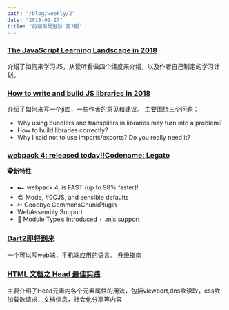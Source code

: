 ```yaml
---
path: "/blog/weekly/2"
date: "2018-02-27"
title: "前端每周进阶 第2期"
---
```


### [The JavaScript Learning Landscape in 2018](https://css-tricks.com/javascript-learning-landscape-2018/)

介绍了如何来学习JS，从读听看做四个纬度来介绍，以及作者自己制定的学习计划。

### [How to write and build JS libraries in 2018](https://medium.com/@kelin2025/so-you-wanna-use-es6-modules-714f48b3a953)

介绍了如何来写一个ji库，一些作者的意见和建议。
主要围绕三个问题：

* Why using bundlers and transpilers in libraries may turn into a problem?
* How to build libraries correctly?
* Why I said not to use imports/exports? Do you really need it?

### [webpack 4: released today!!Codename: Legato](https://medium.com/webpack/webpack-4-released-today-6cdb994702d4)

__🕵️‍新特性__

* 🏎 webpack 4, is FAST (up to 98% faster)!
* 😍 Mode, #0CJS, and sensible defaults
* ✂ Goodbye CommonsChunkPlugin
* WebAssembly Support
* 🐐 Module Type’s Introduced + .mjs support

### [Dart2即将到来](https://www.dartlang.org/)

一个可以写web端，手机端应用的语言。
[升级指南](https://www.dartlang.org/dart-2)

### [HTML 文档之 Head 最佳实践](https://laozhu.me/post/html-head-best-practices/)

主要介绍了Head元素内各个元素属性的用法，包括viewport,dns欲读取，css欲加载欲请求，文档信息，社会化分享等内容
